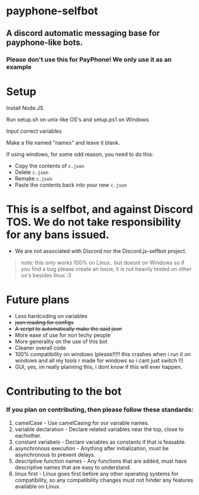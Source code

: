 # payphone-selfbot
## A discord automatic messaging base for payphone-like bots.
### Please don't use this for PayPhone! We only use it as an example

# Setup
Install Node.JS

Run setup.sh on unix-like OS's and setup.ps1 on Windows

Input correct variables

Make a file named "names" and leave it blank.

If using windows, for some odd reason, you need to do this:
- Copy the contents of ``c.json``
- Delete ``c.json``
- Remake ``c.json``
- Paste the contents back into your new ``c.json``

# This is a selfbot, and against Discord TOS. We do not take responsibility for any bans issued.
- We are not associated with Discord nor the Discord.js-selfbot project.


>note: this only works 100% on Linux.. but doesnt on Windows so if you find a bug please create an issue, it is not heavily tested on other os's besides linux :3

# Future plans
- Less hardcoding on variables
- ~~json reading for configs~~
- ~~A script to automatically make the said json~~
- More ease of use for non techy people
- More generality on the use of this bot
- Cleaner overall code
- 100% compatibility on windows (please!!!!! this crashes when i run it on windows and all my tools r made for windows so i cant just switch !!)
- GUI, yes, im really planning this, i dont know if this will ever happen.

# Contributing to the bot
### If you plan on contributing, then please follow these standards:

1. camelCase - Use camelCasing for our variable names.
2. variable declaration - Declare related variables near the top, close to eachother.
3. constant variabels - Declare variables as constants if that is feasable.
4. asynchronous execution - Anything after initialization, must be asynchronous to prevent delays.
5. descriptive function names - Any functions that are added, must have descriptive names that are easy to understand.
6. linux first - Linux goes first before any other operating systems for compatibility, so any compatibility changes must not hinder any features available on Linux.
